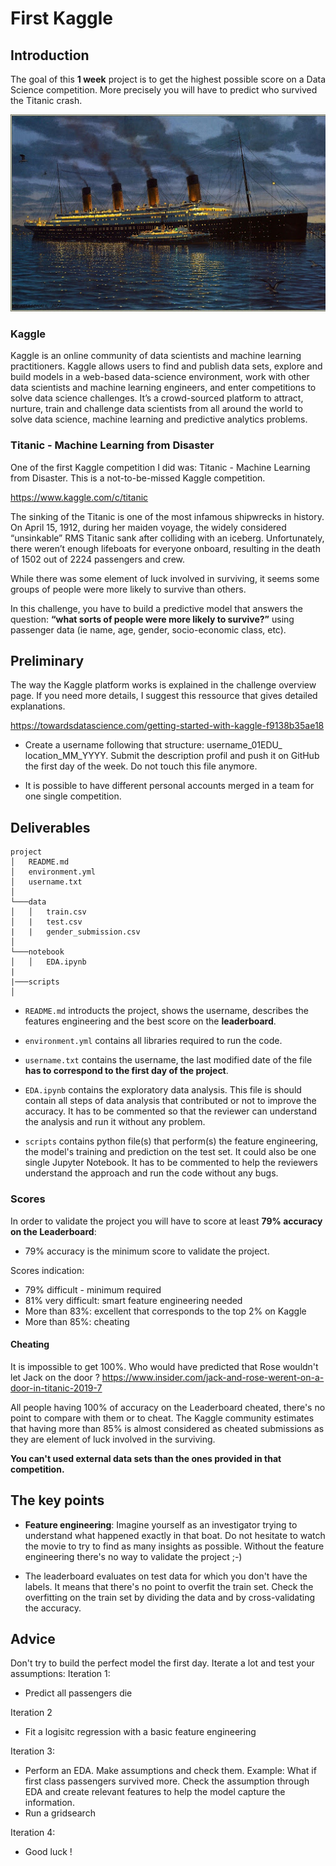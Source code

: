 # First Kaggle 

## Introduction 

The goal of this **1 week** project is to get the highest possible score on a Data Science competition. More precisely you will have to predict who survived the Titanic crash.

![alt text][titanic]

[titanic]: titanic.jpg "Titanic"

### Kaggle 

Kaggle is an online community of data scientists and machine learning practitioners. Kaggle allows users to find and publish data sets, explore and build models in a web-based data-science environment, work with other data scientists and machine learning engineers, and enter competitions to solve data science challenges. It’s a crowd-sourced platform to attract, nurture, train and challenge data scientists from all around the world to solve data science, machine learning and predictive analytics problems.


### Titanic - Machine Learning from Disaster

One of the first Kaggle competition I did was: Titanic - Machine Learning from Disaster. This is a not-to-be-missed Kaggle competition. 

https://www.kaggle.com/c/titanic


The sinking of the Titanic is one of the most infamous shipwrecks in history. On April 15, 1912, during her maiden voyage, the widely considered “unsinkable” RMS Titanic sank after colliding with an iceberg. Unfortunately, there weren’t enough lifeboats for everyone onboard, resulting in the death of 1502 out of 2224 passengers and crew.

While there was some element of luck involved in surviving, it seems some groups of people were more likely to survive than others.

In this challenge, you have to build a predictive model that answers the question: **“what sorts of people were more likely to survive?”** using passenger data (ie name, age, gender, socio-economic class, etc).

## Preliminary
The way the Kaggle platform works is explained in the challenge overview page. If you need more details,  I suggest this ressource that gives detailed explanations. 

https://towardsdatascience.com/getting-started-with-kaggle-f9138b35ae18


- Create a username following that structure: username_01EDU_ location_MM_YYYY. Submit the description profil and push it on GitHub the first day of the week. Do not touch this file anymore. 

- It is possible to have different personal accounts merged in a team for one single competition.

## Deliverables

```
project
│   README.md
│   environment.yml    
│   username.txt
│
└───data
│   │   train.csv
│   |   test.csv
|   |   gender_submission.csv
│   
└───notebook
│   │   EDA.ipynb
|
|───scripts
│   

```    
- `README.md` introducts the project, shows the username, describes the features engineering and the best score on the **leaderboard**. 
- `environment.yml` contains all libraries required to run the code.
- `username.txt` contains the username, the last modified date of the file **has to correspond to the first day of the project**. 
- `EDA.ipynb` contains the exploratory data analysis. This file is should contain all steps of data analysis that contributed or not to improve the accuracy. It has to be commented so that the reviewer can understand the analysis and run it without any problem. 

- `scripts` contains python file(s) that perform(s) the feature engineering, the model's training and prediction on the test set. It could also be one single Jupyter Notebook. It has to be commented to help the reviewers understand the approach and run the code without any bugs.  


### Scores

In order to validate the project you will have to score at least **79% accuracy on the Leaderboard**:  

- 79% accuracy is the minimum score to validate the project. 

Scores indication: 

- 79% difficult - minimum required
- 81% very difficult: smart feature engineering needed
- More than 83%: excellent that corresponds to the top 2% on Kaggle
- More than 85%: cheating 

#### Cheating 

It is impossible to get 100%. Who would have predicted that Rose wouldn't let Jack on the door ? https://www.insider.com/jack-and-rose-werent-on-a-door-in-titanic-2019-7

All people having 100% of accuracy on the Leaderboard cheated, there's no point to compare with them or to cheat. The Kaggle community estimates that having more than 85% is almost considered as cheated submissions as they are element of luck involved in the surviving. 

**You can't used external data sets than the ones provided in that competition.** 

## The key points

- **Feature engineering**:
    Imagine yourself as an investigator trying to understand what happened exactly in that boat. Do not hesitate to watch the movie to try to find as many insights as possible. Without the feature engineering there's no way to validate the project ;-) 

- The leaderboard evaluates on test data for which you don't have the labels. It means that there's no point to overfit the train set. Check the overfitting on the train set by dividing the data and by cross-validating the accuracy.  


## Advice

Don't try to build the perfect model the first day. Iterate a lot and test your assumptions: 
Iteration 1: 
- Predict all passengers die

Iteration 2
- Fit a logisitc regression with a basic feature engineering

Iteration 3: 
- Perform an EDA. Make assumptions and check them. Example: What if first class passengers survived more. Check the assumption through EDA and create relevant features to help the model capture the information. 
- Run a gridsearch 

Iteration 4: 

- Good luck ! 